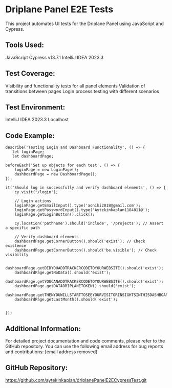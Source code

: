 # Driplane Panel E2E Tests

This project automates UI tests for the Driplane Panel using JavaScript and Cypress.

## Tools Used:

JavaScript
Cypress v13.7.1
IntelliJ IDEA 2023.3
## Test Coverage:

Visibility and functionality tests for all panel elements
Validation of transitions between pages
Login process testing with different scenarios
## Test Environment:

IntelliJ IDEA 2023.3
Localhost
## Code Example:


    describe('Testing Login and Dashboard Functionality', () => {
       let loginPage;
       let dashboardPage;

    beforeEach('Set up objects for each test', () => {
        loginPage = new LoginPage();
        dashboardPage = new DashboardPage();
    });

    it('Should log in successfully and verify dashboard elements', () => {
        cy.visit("/login");

        // Login actions
        loginPage.getEmailInput().type('aoniki2018@gmail.com');
        loginPage.getPasswordInput().type('Aytekinkaplan1184811@');
        loginPage.getLoginButton().click();

        cy.location('pathname').should('include', '/projects'); // Assert a specific path

        // Verify dashboard elements
        dashboardPage.getCornerButton().should('exist'); // Check existence
        dashboardPage.getCornerButton().should('be.visible'); // Check visibility

        dashboardPage.getDIDYOUADDTRACKERCODETOYOURWEBSITE().should('exist');
        dashboardPage.getNoData().should('exist');
        dashboardPage.getYOUCANADDTRACKERCODETOYOURWEBSITE().should('exist');
        dashboardPage.getDATADRIPLANETOKEN().should('exist');
        dashboardPage.getTHENYOUWILLSTARTTOSEEYOURVISITORINSIGHTSINTHISDASHBOARD().should('exist');
        dashboardPage.getLastMonth().should('exist');


    });


## Additional Information:

For detailed project documentation and code comments, please refer to the GitHub repository.
You can use the following email address for bug reports and contributions: [email address removed]
## GitHub Repository:
https://github.com/aytekinkaplan/driplanePanelE2ECypressTest.git

